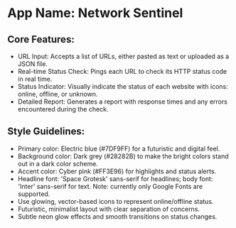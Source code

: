 # **App Name**: Network Sentinel

## Core Features:

- URL Input: Accepts a list of URLs, either pasted as text or uploaded as a JSON file.
- Real-time Status Check: Pings each URL to check its HTTP status code in real time.
- Status Indicator: Visually indicate the status of each website with icons: online, offline, or unknown.
- Detailed Report: Generates a report with response times and any errors encountered during the check.

## Style Guidelines:

- Primary color: Electric blue (#7DF9FF) for a futuristic and digital feel.
- Background color: Dark grey (#28282B) to make the bright colors stand out in a dark color scheme.
- Accent color: Cyber pink (#FF3E96) for highlights and status alerts.
- Headline font: 'Space Grotesk' sans-serif for headlines; body font: 'Inter' sans-serif for text. Note: currently only Google Fonts are supported.
- Use glowing, vector-based icons to represent online/offline status.
- Futuristic, minimalist layout with clear separation of concerns.
- Subtle neon glow effects and smooth transitions on status changes.